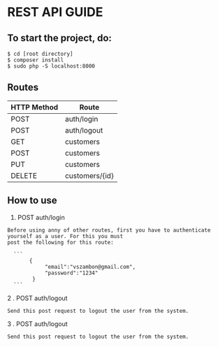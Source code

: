 # REST API GUIDE

## To start the project, do:

``` 
$ cd [root directory]
$ composer install
$ sudo php -S localhost:8000
```

## Routes

HTTP Method | Route
------------ | -------------
POST | auth/login
POST | auth/logout
GET | customers
POST | customers
PUT | customers
DELETE | customers/{id}

## How to use

   1. POST auth/login
   
   	Before using anny of other routes, first you have to authenticate yourself as a user. For this you must
   	post the following for this route:
   
      ``` 
           {
	            "email":"vszambon@gmail.com",
	            "password":"1234"
            }
      ```
      
   2 . POST auth/logout
   
   	Send this post request to logout the user from the system.
   
   3 . POST auth/logout
   
   	Send this post request to logout the user from the system.
   
  

